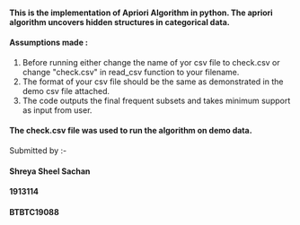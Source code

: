 #### This is the implementation of Apriori Algorithm in python. The apriori algorithm uncovers hidden structures in categorical data.

#### Assumptions made :
 1. Before running either change the name of yor csv file to check.csv or change "check.csv" in read_csv function to your filename.
 2. The format of your csv file should be the same as demonstrated in the demo csv file attached.
 3. The code outputs the final frequent subsets and takes minimum support as input from  user.
 
#### The check.csv file was used to run the algorithm on demo data.

Submitted by :-
#### Shreya Sheel Sachan
#### 1913114
#### BTBTC19088
